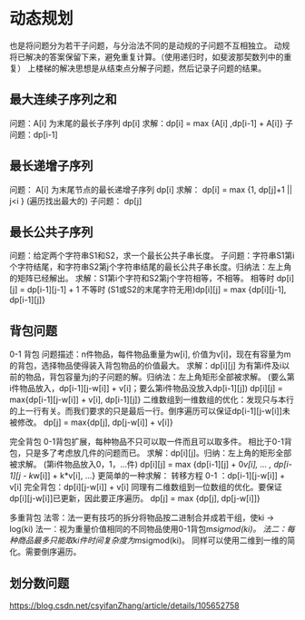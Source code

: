 # 动态规划

也是将问题分为若干子问题，与分治法不同的是动规的子问题不互相独立。
动规将已解决的答案保留下来，避免重复计算。（使用递归时，如斐波那契数列中的重复）
上楼梯的解决思想是从结束点分解子问题，然后记录子问题的结果。

## 最大连续子序列之和
问题：A[i] 为末尾的最长子序列 dp[i]
求解：dp[i] = max {A[i] ,dp[i-1] + A[i]}
子问题：dp[i-1]

## 最长递增子序列
问题： A[i] 为末尾节点的最长递增子序列 dp[i]
求解： dp[i] = max {1, dp[j]+1 || j<i } (遍历找出最大的) 
子问题： dp[j]

## 最长公共子序列
问题：给定两个字符串S1和S2，求一个最长公共子串长度。
子问题：字符串S1第i个字符结尾，和字符串S2第j个字符串结尾的最长公共子串长度。归纳法：左上角的矩阵已经解出。
求解：S1第i个字符和S2第j个字符相等，不相等。
相等时 dp[i][j] = dp[i-1][j-1] + 1
不等时 (S1或S2的末尾字符无用)dp[i][j] = max {dp[i][j-1], dp[i-1][j]}

## 背包问题
0-1 背包
问题描述：n件物品，每件物品重量为w[i], 价值为v[i]，现在有容量为m的背包，选择物品使得装入背包物品的价值最大。
求解：dp[i][j] 为有第i件及i以前的物品，背包容量为j的子问题的解。归纳法：左上角矩形全部被求解。
    (要么第i件物品放入，dp[i-1][j-w[i]] + v[i]；要么第i件物品没放入dp[i-1][j]) dp[i][j] = max{dp[i-1][j-w[i]] + v[i], dp[i-1][j]}
二维数组到一维数组的优化：发现只与本行的上一行有关。而我们要求的只是最后一行。倒序遍历可以保证dp[i-1][j-w[i]]未被修改。
    dp[j] = max{dp[j], dp[j-w[i]] + v[i]}

完全背包
0-1背包扩展，每种物品不只可以取一件而且可以取多件。
相比于0-1背包，只是多了考虑放几件的问题而已。
求解：dp[i][j]。归纳：左上角的矩形全部被求解。
    (第i件物品放入0，1，...件) dp[i][j] = max {dp[i-1][j] + 0*v[i], ... , dp[i-1][j - k*w[i]] + k*v[i], ...}
更简单的一种求解：
    转移方程
    0-1 ：dp[i-1][j-w[i]] + v[i] 完全背包：dp[i][j-w[i]] + v[i]
    同理有二维数组到一位数组的优化。要保证dp[i][j-w[i]]已更新，因此要正序遍历。
    dp[j] = max {dp[j], dp[j-w[i]]}

多重背包
法零：法一更有技巧的拆分将物品按二进制合并成若干组，使ki -> log(ki)
法一：视为重量价值相同的不同物品使用0-1背包m*sigmod(ki)。
法二：每种商品最多只能取ki件时间复杂度为m*sigmod(ki)。
同样可以使用二维到一维的简化。需要倒序遍历。

## 划分数问题
https://blog.csdn.net/csyifanZhang/article/details/105652758


